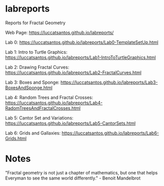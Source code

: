 # labreports
Reports for Fractal Geometry

Web Page: https://luccatsantos.github.io/labreports/

Lab 0: https://luccatsantos.github.io/labreports/Lab0-TemplateSetUp.html

Lab 1: Intro to Turtle Graphics: https://luccatsantos.github.io/labreports/Lab1-IntroToTurtleGraphics.html

Lab 2: Drawing Fractal Curves: https://luccatsantos.github.io/labreports/Lab2-FractalCurves.html

Lab 3: Boxes and Sponge: https://luccatsantos.github.io/labreports/Lab3-BoxesAndSponge.html

Lab 4: Random Trees and Fractal Crosses: https://luccatsantos.github.io/labreports/Lab4-RadomTreesAndFractalCrosses.html

Lab 5: Cantor Set and Variations: https://luccatsantos.github.io/labreports/Lab5-CantorSets.html

Lab 6: Grids and Gallaxies: https://luccatsantos.github.io/labreports/Lab6-Grids.html

# Notes

"Fractal geometry is not just a chapter of mathematics, but one that helps Everyman to see the same world differently." - Benoit Mandelbrot
